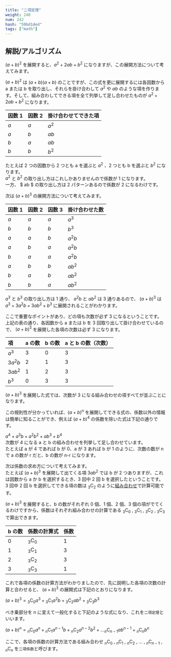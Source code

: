 ```yaml
---
title: "二項定理"
weight: 240
num: 242
hash: "59bd1ded"
tags: ["math"]
---
```


## 解説/アルゴリズム

$(a+b)^2$ を展開すると、$a^2 + 2ab + b^2$ になりますが、この展開方法について考えてみます。

$(a+b)^2$ は $(a+b)(a+b)$ のことですが、この式を更に展開するには各因数から a または b を取り出し、それらを掛け合わして $a^2$ や $ab$ のような項を作ります。そして、組み合わしてできる項を全て列挙して足し合わせたものが $a^2 + 2ab + b^2$ になります。

| 因数 1 | 因数 2 | 掛け合わせてできた項 |
| :----- | :----- | :------------------- |
| $a$    | $a$    | $a^2$                |
| $a$    | $b$    | $ab$                 |
| $b$    | $a$    | $ab$                 |
| $b$    | $b$    | $b^2$                |

たとえば 2 つの因数から 2 つとも a を選ぶと $a^2$ 、2 つとも b を選ぶと $b^2$ になります。  
$a^2$ と $b^2$ の取り出し方はこれしかありませんので係数が 1 になります。  
一方、 $ ab $ の取り出し方は 2 パターンあるので係数が 2 になるわけです。

次は $(a+b)^3$ の展開方法について考えてみます。

| 因数 1 | 因数 2 | 因数 3 | 掛け合わせた数 |
| :----- | :----- | :----- | :------------- |
| $a$    | $a$    | $a$    | $a^3$          |
| $b$    | $b$    | $b$    | $b^3$          |
| $a$    | $a$    | $b$    | $a^2b$         |
| $a$    | $b$    | $a$    | $a^2b$         |
| $b$    | $a$    | $a$    | $a^2b$         |
| $a$    | $b$    | $b$    | $ab^2$         |
| $b$    | $a$    | $b$    | $ab^2$         |
| $b$    | $b$    | $a$    | $ab^2$         |

$a^3$ と $b^3$ の取り出し方は 1 通り、 $a^2b$ と $ab^2$ は 3 通りあるので、 $(a+b)^3$ は $a^3 + 3a^2b + 3ab^2 + b^3$ に展開されることがわかります。

ここで重要なポイントがあり、どの項も次数が必ず 3 になるということです。  
上記の表の通り、各因数から a または b を 3 回取り出して掛け合わせているので、 $(a+b)^3$ を展開した各項の次数は必ず 3 になります。

| 項      | a の数 | b の数 | a と b の数（次数） |
| :------ | :----- | :----- | :------------------ |
| $a^3$   | 3      | 0      | 3                   |
| $3a^2b$ | 2      | 1      | 3                   |
| $3ab^2$ | 1      | 2      | 3                   |
| $b^3$   | 0      | 3      | 3                   |

$(a+b)^3$ を展開した式では、次数が 3 になる組み合わせの項すべてが並ぶことになります。

この規則性が分かっていれば、$(a+b)^n$ を展開してできる式の、係数以外の情報は簡単に知ることができ、例えば $(a+b)^4$ の係数を除いた式は下記の通りです。

$a^4 + a^3b + a^2b^2 + ab^3 + b^4$  
次数が 4 になる a と b の組み合わせを列挙して足し合わせています。  
たとえば a が 4 であれば b が 0、a が 3 あれば b が 1 のように、次数の数が n で a の数が r だと、b の数が n-r になります。

次は係数の求め方について考えてみます。  
たとえば $(a+b)^3$ を展開して出てくる項 $3ab^2$ では b が 2 つありますが、これは因数から a か b を選択するとき、3 回中 2 回 b を選択したということです。  
3 回中 2 回 b を選択してできる項の数は $_3 \mathrm{C} _2$ のように[組み合わせ](/10c33141)で計算可能です。

$(a+b)^3$ を展開すると、b の数がそれぞれ 0 個、1 個、2 個、3 個の項がでてくるわけですから、係数はそれぞれ組み合わせの計算である $_3 \mathrm{C} _0$ , $_3 \mathrm{C} _1$ , $_3 \mathrm{C} _2$ , $_3 \mathrm{C} _3$ で算出できます。

| b の数 | 係数の計算式       | 係数 |
| :----- | :----------------- | :--- |
| 0      | $_3 \mathrm{C} _0$ | 1    |
| 1      | $_3 \mathrm{C} _1$ | 3    |
| 2      | $_3 \mathrm{C} _2$ | 3    |
| 3      | $_3 \mathrm{C} _3$ | 1    |

これで各項の係数の計算方法がわかりましたので、先に説明した各項の次数の計算と合わせると、 $(a+b)^3$ の展開式は下記のとおりになります。

$(a+b)^3 = {_3 \mathrm{C} _0a^3} + {_3 \mathrm{C} _1a^2b} + {_3 \mathrm{C} _2ab^2} + {_3 \mathrm{C} _3b^3}$

べき乗部分を n に変えて一般化すると下記のような式になり、これを`二項定理`といいます。

$(a+b)^n = {_n \mathrm{C} _0a^n} + {_n \mathrm{C} _1a^{n-1}b} + {_n \mathrm{C} _2a^{n-2}b^2} + ... {_n \mathrm{C} _{n-1}ab^{n-1}} + {_n \mathrm{C} _nb^n}$

ここで、各項の係数の計算方法である組み合わせ $_n \mathrm{C} _0$ , $_n \mathrm{C} _1$ , $_n \mathrm{C} _2$ , ... , $_n \mathrm{C} _{n-1}$ , $_n \mathrm{C} _n$ を`二項係数`と呼びます。
